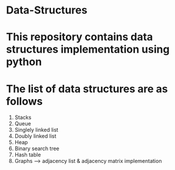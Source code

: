 # Data-Structures

# This repository contains data structures implementation using python

# The list of data structures are as follows
1. Stacks
2. Queue
3. Singlely linked list
4. Doubly linked list
5. Heap
6. Binary search tree
7. Hash table
8. Graphs --> adjacency list & adjacency matrix implementation
